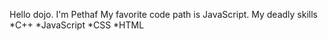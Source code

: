 Hello dojo. I'm Pethaf
My favorite code path is JavaScript.
My deadly skills
*C++
*JavaScript
*CSS
*HTML 
